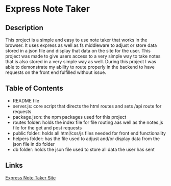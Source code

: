 # Express Note Taker

## Description 

This project is a simple and easy to use note taker that works in the browser. It uses express as well as fs middleware to adjust or store data stored in a json file and display that data on the site for the user. This project was made to give users access to a very simple way to take notes that is also stored in a very simple way as well. During this project I was able to demonstrate my ability to route properly in the backend to have requests on the front end fulfilled without issue.

## Table of Contents
- README file
- server.js: core script that directs the html routes and sets /api route for requests
- package.json: the npm packages used for this project
- routes folder: holds the index file for file routing aas well as the notes.js file for the get and post requests
- public folder: holds all html/css/js files needed for front end functionality
- helpers folder: has the file used to adjust and/or display data from the json file in db folder
- db folder: holds the json file used to store all data the user has sent

## Links 

[Express Note Taker Site](https://infinite-journey-42664.herokuapp.com)